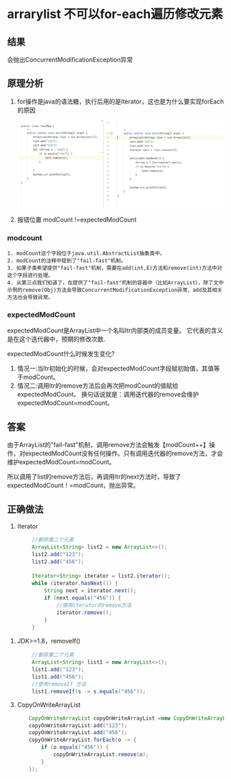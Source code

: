 # arrarylist 不可以for-each遍历修改元素 

## 结果

会抛出ConcurrentModificationException异常

## 原理分析
1. for操作是java的语法糖，执行后用的是Iterator，这也是为什么要实现forEach的原因
   
    ![](../../img/for语法糖.png)
   
2. 报错位置 modCount !=expectedModCount

### modcount
    1. modCount这个字段位于java.util.AbstractList抽象类中。
    2. modCount的注释中提到了"fail-fast"机制。
    3. 如果子类希望提供"fail-fast"机制，需要在add(int,E)方法和remove(int)方法中对这个字段进行处理。
    4. 从第三点我们知道了，在提供了"fail-fast"机制的容器中（比如ArrayList），除了文中示例的remove(Obj)方法会导致ConcurrentModificationException异常，add及其相关方法也会导致异常。
### expectedModCount

   expectedModCount是ArrayList中一个名叫Itr内部类的成员变量。
   它代表的含义是在这个迭代器中，预期的修改次数.

   expectedModCount什么时候发生变化?
   1. 情况一:当Itr初始化的时候，会对expectedModCount字段赋初始值，其值等于modCount。
   2. 情况二:调用Itr的remove方法后会再次把modCount的值赋给expectedModCount。
    换句话说就是：调用迭代器的remove会维护expectedModCount=modCount。

## 答案

由于ArrayList的"fail-fast"机制，调用remove方法会触发【modCount++】操作，对expectedModCount没有任何操作。只有调用迭代器的remove方法，才会维护expectedModCount=modCount。

所以调用了list的remove方法后，再调用Itr的next方法时，导致了expectedModCount！=modCount，抛出异常。

## 正确做法

1. Iterator
   
```java
        //删除第二个元素
        ArrayList<String> list2 = new ArrayList<>();
        list2.add("123");
        list2.add("456");

        Iterator<String> iterator = list2.iterator();
        while (iterator.hasNext()) {
            String next = iterator.next();
            if (next.equals("456")) {
                //使用iterator的remove方法
                iterator.remove();
            }
        }
```

1. JDK>=1.8，removeIf()

```java
        //删除第二个元素
        ArrayList<String> list1 = new ArrayList<>();
        list1.add("123");
        list1.add("456");
        //使用removeIf 方法
        list1.removeIf(s -> s.equals("456"));
```

3. CopyOnWriteArrayList

 ```java
        CopyOnWriteArrayList copyOnWriteArrayList =new CopyOnWriteArrayList();
        copyOnWriteArrayList.add("123");
        copyOnWriteArrayList.add("456");
        copyOnWriteArrayList.forEach(o -> {
            if (o.equals("456")) {
                copyOnWriteArrayList.remove(o);
            }
        });
 ```   